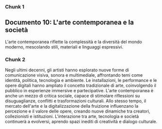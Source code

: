 ### Chunk 1

## Documento 10: L'arte contemporanea e la società

L'arte  contemporanea  riflette  la  complessità  e  la  diversità  del  mondo  moderno, mescolando stili, materiali e linguaggi espressivi.

### Chunk 2

Negli ultimi decenni, gli artisti hanno esplorato  nuove  forme  di  comunicazione  visiva,  sonora  e  multimediale,  affrontando temi come identità, politica, tecnologia e ambiente. Le installazioni, le performance e le opere digitali hanno ampliato il concetto tradizionale di arte, coinvolgendo il pubblico in esperienze  immersive  e  partecipative. L'arte  contemporanea  è  anche  un  mezzo  di critica sociale, capace di stimolare riflessioni su disuguaglianze, conflitti e trasformazioni culturali. Allo stesso tempo, il mercato dell'arte e la digitalizzazione della fruizione influenzano la percezione e il valore delle opere, creando nuove dinamiche tra creatori, collezionisti e istituzioni. L'interazione tra arte, tecnologia e società continuerà a evolversi, aprendo spazi inediti di creatività e dialogo culturale.

